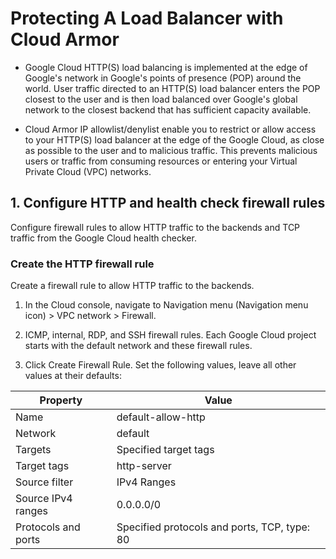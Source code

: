 # Protecting A Load Balancer with Cloud Armor

- Google Cloud HTTP(S) load balancing is implemented at the edge of Google's network in Google's points of presence (POP) around the world. User traffic directed to an HTTP(S) load balancer enters the POP closest to the user and is then load balanced over Google's global network to the closest backend that has sufficient capacity available.

- Cloud Armor IP allowlist/denylist enable you to restrict or allow access to your HTTP(S) load balancer at the edge of the Google Cloud, as close as possible to the user and to malicious traffic. This prevents malicious users or traffic from consuming resources or entering your Virtual Private Cloud (VPC) networks.

## 1. Configure HTTP and health check firewall rules
Configure firewall rules to allow HTTP traffic to the backends and TCP traffic from the Google Cloud health checker.

### Create the HTTP firewall rule
Create a firewall rule to allow HTTP traffic to the backends.

1. In the Cloud console, navigate to Navigation menu (Navigation menu icon) > VPC network > Firewall.

2. ICMP, internal, RDP, and SSH firewall rules. Each Google Cloud project starts with the default network and these firewall rules.

3. Click Create Firewall Rule.
Set the following values, leave all other values at their defaults:

| Property            | Value                                      |
|---------------------|--------------------------------------------|
| Name                | default-allow-http                         |
| Network             | default                                    |
| Targets             | Specified target tags                      |
| Target tags         | http-server                                |
| Source filter       | IPv4 Ranges                                |
| Source IPv4 ranges | 0.0.0.0/0                                  |
| Protocols and ports | Specified protocols and ports, TCP, type: 80|
